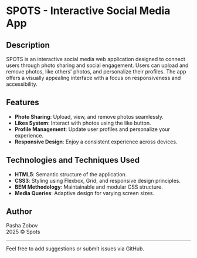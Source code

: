 # SPOTS - Interactive Social Media App

## Description
SPOTS is an interactive social media web application designed to connect users through photo sharing and social engagement. Users can upload and remove photos, like others' photos, and personalize their profiles. The app offers a visually appealing interface with a focus on responsiveness and accessibility.

## Features
- **Photo Sharing**: Upload, view, and remove photos seamlessly.
- **Likes System**: Interact with photos using the like button.
- **Profile Management**: Update user profiles and personalize your experience.
- **Responsive Design**: Enjoy a consistent experience across devices.

## Technologies and Techniques Used
- **HTML5**: Semantic structure of the application.
- **CSS3**: Styling using Flexbox, Grid, and responsive design principles.
- **BEM Methodology**: Maintainable and modular CSS structure.
- **Media Queries**: Adaptive design for varying screen sizes.

## Author
Pasha Zobov  
2025 © Spots

---

Feel free to add suggestions or submit issues via GitHub.
